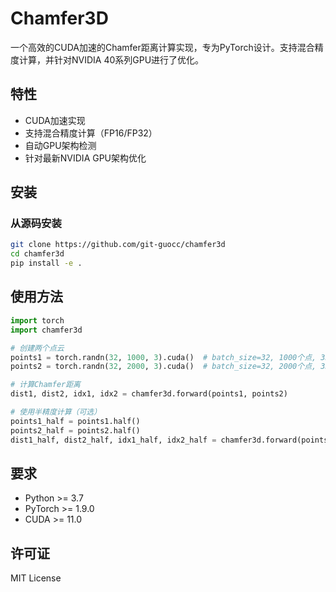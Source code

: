 # Chamfer3D

一个高效的CUDA加速的Chamfer距离计算实现，专为PyTorch设计。支持混合精度计算，并针对NVIDIA 40系列GPU进行了优化。

## 特性

- CUDA加速实现
- 支持混合精度计算（FP16/FP32）
- 自动GPU架构检测
- 针对最新NVIDIA GPU架构优化

## 安装

### 从源码安装

```bash
git clone https://github.com/git-guocc/chamfer3d
cd chamfer3d
pip install -e .
```

## 使用方法

```python
import torch
import chamfer3d

# 创建两个点云
points1 = torch.randn(32, 1000, 3).cuda()  # batch_size=32, 1000个点, 3D
points2 = torch.randn(32, 2000, 3).cuda()  # batch_size=32, 2000个点, 3D

# 计算Chamfer距离
dist1, dist2, idx1, idx2 = chamfer3d.forward(points1, points2)

# 使用半精度计算（可选）
points1_half = points1.half()
points2_half = points2.half()
dist1_half, dist2_half, idx1_half, idx2_half = chamfer3d.forward(points1_half, points2_half)
```

## 要求

- Python >= 3.7
- PyTorch >= 1.9.0
- CUDA >= 11.0

## 许可证

MIT License
